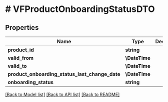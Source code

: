 # # VFProductOnboardingStatusDTO

## Properties

Name | Type | Description | Notes
------------ | ------------- | ------------- | -------------
**product_id** | **string** |  | [optional]
**valid_from** | **\DateTime** |  | [optional]
**valid_to** | **\DateTime** |  | [optional]
**product_onboarding_status_last_change_date** | **\DateTime** |  | [optional]
**onboarding_status** | **string** |  | [optional]

[[Back to Model list]](../../README.md#models) [[Back to API list]](../../README.md#endpoints) [[Back to README]](../../README.md)

